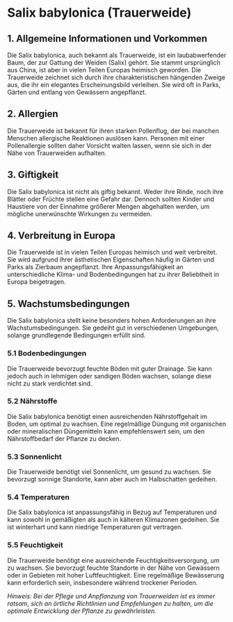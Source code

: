 # Salix babylonica (Trauerweide)

## 1. Allgemeine Informationen und Vorkommen
Die Salix babylonica, auch bekannt als Trauerweide, ist ein laubabwerfender Baum, der zur Gattung der Weiden (Salix) gehört. Sie stammt ursprünglich aus China, ist aber in vielen Teilen Europas heimisch geworden. Die Trauerweide zeichnet sich durch ihre charakteristischen hängenden Zweige aus, die ihr ein elegantes Erscheinungsbild verleihen. Sie wird oft in Parks, Gärten und entlang von Gewässern angepflanzt.

## 2. Allergien
Die Trauerweide ist bekannt für ihren starken Pollenflug, der bei manchen Menschen allergische Reaktionen auslösen kann. Personen mit einer Pollenallergie sollten daher Vorsicht walten lassen, wenn sie sich in der Nähe von Trauerweiden aufhalten.

## 3. Giftigkeit
Die Salix babylonica ist nicht als giftig bekannt. Weder ihre Rinde, noch ihre Blätter oder Früchte stellen eine Gefahr dar. Dennoch sollten Kinder und Haustiere von der Einnahme größerer Mengen abgehalten werden, um mögliche unerwünschte Wirkungen zu vermeiden.

## 4. Verbreitung in Europa
Die Trauerweide ist in vielen Teilen Europas heimisch und weit verbreitet. Sie wird aufgrund ihrer ästhetischen Eigenschaften häufig in Gärten und Parks als Zierbaum angepflanzt. Ihre Anpassungsfähigkeit an unterschiedliche Klima- und Bodenbedingungen hat zu ihrer Beliebtheit in Europa beigetragen.

## 5. Wachstumsbedingungen
Die Salix babylonica stellt keine besonders hohen Anforderungen an ihre Wachstumsbedingungen. Sie gedeiht gut in verschiedenen Umgebungen, solange grundlegende Bedingungen erfüllt sind.

### 5.1 Bodenbedingungen
Die Trauerweide bevorzugt feuchte Böden mit guter Drainage. Sie kann jedoch auch in lehmigen oder sandigen Böden wachsen, solange diese nicht zu stark verdichtet sind.

### 5.2 Nährstoffe
Die Salix babylonica benötigt einen ausreichenden Nährstoffgehalt im Boden, um optimal zu wachsen. Eine regelmäßige Düngung mit organischen oder mineralischen Düngemitteln kann empfehlenswert sein, um den Nährstoffbedarf der Pflanze zu decken.

### 5.3 Sonnenlicht
Die Trauerweide benötigt viel Sonnenlicht, um gesund zu wachsen. Sie bevorzugt sonnige Standorte, kann aber auch im Halbschatten gedeihen.

### 5.4 Temperaturen
Die Salix babylonica ist anpassungsfähig in Bezug auf Temperaturen und kann sowohl in gemäßigten als auch in kälteren Klimazonen gedeihen. Sie ist winterhart und kann niedrige Temperaturen gut vertragen.

### 5.5 Feuchtigkeit
Die Trauerweide benötigt eine ausreichende Feuchtigkeitsversorgung, um zu wachsen. Sie bevorzugt feuchte Standorte in der Nähe von Gewässern oder in Gebieten mit hoher Luftfeuchtigkeit. Eine regelmäßige Bewässerung kann erforderlich sein, insbesondere während trockener Perioden.

*Hinweis: Bei der Pflege und Anpflanzung von Trauerweiden ist es immer ratsam, sich an örtliche Richtlinien und Empfehlungen zu halten, um die optimale Entwicklung der Pflanze zu gewährleisten.*
